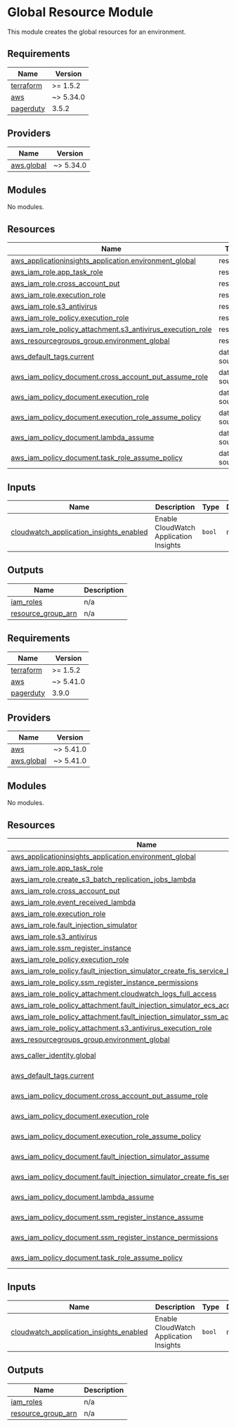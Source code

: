 # Global Resource Module

This module creates the global resources for an environment.

## Requirements

| Name                                                                      | Version   |
|---------------------------------------------------------------------------|-----------|
| <a name="requirement_terraform"></a> [terraform](#requirement\_terraform) | >= 1.5.2  |
| <a name="requirement_aws"></a> [aws](#requirement\_aws)                   | ~> 5.34.0 |
| <a name="requirement_pagerduty"></a> [pagerduty](#requirement\_pagerduty) | 3.5.2     |

## Providers

| Name                                                                   | Version   |
|------------------------------------------------------------------------|-----------|
| <a name="provider_aws.global"></a> [aws.global](#provider\_aws.global) | ~> 5.34.0 |

## Modules

No modules.

## Resources

| Name                                                                                                                                                                  | Type        |
|-----------------------------------------------------------------------------------------------------------------------------------------------------------------------|-------------|
| [aws_applicationinsights_application.environment_global](https://registry.terraform.io/providers/hashicorp/aws/latest/docs/resources/applicationinsights_application) | resource    |
| [aws_iam_role.app_task_role](https://registry.terraform.io/providers/hashicorp/aws/latest/docs/resources/iam_role)                                                    | resource    |
| [aws_iam_role.cross_account_put](https://registry.terraform.io/providers/hashicorp/aws/latest/docs/resources/iam_role)                                                | resource    |
| [aws_iam_role.execution_role](https://registry.terraform.io/providers/hashicorp/aws/latest/docs/resources/iam_role)                                                   | resource    |
| [aws_iam_role.s3_antivirus](https://registry.terraform.io/providers/hashicorp/aws/latest/docs/resources/iam_role)                                                     | resource    |
| [aws_iam_role_policy.execution_role](https://registry.terraform.io/providers/hashicorp/aws/latest/docs/resources/iam_role_policy)                                     | resource    |
| [aws_iam_role_policy_attachment.s3_antivirus_execution_role](https://registry.terraform.io/providers/hashicorp/aws/latest/docs/resources/iam_role_policy_attachment)  | resource    |
| [aws_resourcegroups_group.environment_global](https://registry.terraform.io/providers/hashicorp/aws/latest/docs/resources/resourcegroups_group)                       | resource    |
| [aws_default_tags.current](https://registry.terraform.io/providers/hashicorp/aws/latest/docs/data-sources/default_tags)                                               | data source |
| [aws_iam_policy_document.cross_account_put_assume_role](https://registry.terraform.io/providers/hashicorp/aws/latest/docs/data-sources/iam_policy_document)           | data source |
| [aws_iam_policy_document.execution_role](https://registry.terraform.io/providers/hashicorp/aws/latest/docs/data-sources/iam_policy_document)                          | data source |
| [aws_iam_policy_document.execution_role_assume_policy](https://registry.terraform.io/providers/hashicorp/aws/latest/docs/data-sources/iam_policy_document)            | data source |
| [aws_iam_policy_document.lambda_assume](https://registry.terraform.io/providers/hashicorp/aws/latest/docs/data-sources/iam_policy_document)                           | data source |
| [aws_iam_policy_document.task_role_assume_policy](https://registry.terraform.io/providers/hashicorp/aws/latest/docs/data-sources/iam_policy_document)                 | data source |

## Inputs

| Name                                                                                                                                                          | Description                            | Type   | Default | Required |
|---------------------------------------------------------------------------------------------------------------------------------------------------------------|----------------------------------------|--------|---------|:--------:|
| <a name="input_cloudwatch_application_insights_enabled"></a> [cloudwatch\_application\_insights\_enabled](#input\_cloudwatch\_application\_insights\_enabled) | Enable CloudWatch Application Insights | `bool` | n/a     |   yes    |

## Outputs

| Name                                                                                           | Description |
|------------------------------------------------------------------------------------------------|-------------|
| <a name="output_iam_roles"></a> [iam\_roles](#output\_iam\_roles)                              | n/a         |
| <a name="output_resource_group_arn"></a> [resource\_group\_arn](#output\_resource\_group\_arn) | n/a         |

<!-- BEGIN_TF_DOCS -->
## Requirements

| Name | Version |
|------|---------|
| <a name="requirement_terraform"></a> [terraform](#requirement\_terraform) | >= 1.5.2 |
| <a name="requirement_aws"></a> [aws](#requirement\_aws) | ~> 5.41.0 |
| <a name="requirement_pagerduty"></a> [pagerduty](#requirement\_pagerduty) | 3.9.0 |

## Providers

| Name | Version |
|------|---------|
| <a name="provider_aws"></a> [aws](#provider\_aws) | ~> 5.41.0 |
| <a name="provider_aws.global"></a> [aws.global](#provider\_aws.global) | ~> 5.41.0 |

## Modules

No modules.

## Resources

| Name | Type |
|------|------|
| [aws_applicationinsights_application.environment_global](https://registry.terraform.io/providers/hashicorp/aws/latest/docs/resources/applicationinsights_application) | resource |
| [aws_iam_role.app_task_role](https://registry.terraform.io/providers/hashicorp/aws/latest/docs/resources/iam_role) | resource |
| [aws_iam_role.create_s3_batch_replication_jobs_lambda](https://registry.terraform.io/providers/hashicorp/aws/latest/docs/resources/iam_role) | resource |
| [aws_iam_role.cross_account_put](https://registry.terraform.io/providers/hashicorp/aws/latest/docs/resources/iam_role) | resource |
| [aws_iam_role.event_received_lambda](https://registry.terraform.io/providers/hashicorp/aws/latest/docs/resources/iam_role) | resource |
| [aws_iam_role.execution_role](https://registry.terraform.io/providers/hashicorp/aws/latest/docs/resources/iam_role) | resource |
| [aws_iam_role.fault_injection_simulator](https://registry.terraform.io/providers/hashicorp/aws/latest/docs/resources/iam_role) | resource |
| [aws_iam_role.s3_antivirus](https://registry.terraform.io/providers/hashicorp/aws/latest/docs/resources/iam_role) | resource |
| [aws_iam_role.ssm_register_instance](https://registry.terraform.io/providers/hashicorp/aws/latest/docs/resources/iam_role) | resource |
| [aws_iam_role_policy.execution_role](https://registry.terraform.io/providers/hashicorp/aws/latest/docs/resources/iam_role_policy) | resource |
| [aws_iam_role_policy.fault_injection_simulator_create_fis_service_linked_role](https://registry.terraform.io/providers/hashicorp/aws/latest/docs/resources/iam_role_policy) | resource |
| [aws_iam_role_policy.ssm_register_instance_permissions](https://registry.terraform.io/providers/hashicorp/aws/latest/docs/resources/iam_role_policy) | resource |
| [aws_iam_role_policy_attachment.cloudwatch_logs_full_access](https://registry.terraform.io/providers/hashicorp/aws/latest/docs/resources/iam_role_policy_attachment) | resource |
| [aws_iam_role_policy_attachment.fault_injection_simulator_ecs_access](https://registry.terraform.io/providers/hashicorp/aws/latest/docs/resources/iam_role_policy_attachment) | resource |
| [aws_iam_role_policy_attachment.fault_injection_simulator_ssm_access](https://registry.terraform.io/providers/hashicorp/aws/latest/docs/resources/iam_role_policy_attachment) | resource |
| [aws_iam_role_policy_attachment.s3_antivirus_execution_role](https://registry.terraform.io/providers/hashicorp/aws/latest/docs/resources/iam_role_policy_attachment) | resource |
| [aws_resourcegroups_group.environment_global](https://registry.terraform.io/providers/hashicorp/aws/latest/docs/resources/resourcegroups_group) | resource |
| [aws_caller_identity.global](https://registry.terraform.io/providers/hashicorp/aws/latest/docs/data-sources/caller_identity) | data source |
| [aws_default_tags.current](https://registry.terraform.io/providers/hashicorp/aws/latest/docs/data-sources/default_tags) | data source |
| [aws_iam_policy_document.cross_account_put_assume_role](https://registry.terraform.io/providers/hashicorp/aws/latest/docs/data-sources/iam_policy_document) | data source |
| [aws_iam_policy_document.execution_role](https://registry.terraform.io/providers/hashicorp/aws/latest/docs/data-sources/iam_policy_document) | data source |
| [aws_iam_policy_document.execution_role_assume_policy](https://registry.terraform.io/providers/hashicorp/aws/latest/docs/data-sources/iam_policy_document) | data source |
| [aws_iam_policy_document.fault_injection_simulator_assume](https://registry.terraform.io/providers/hashicorp/aws/latest/docs/data-sources/iam_policy_document) | data source |
| [aws_iam_policy_document.fault_injection_simulator_create_fis_service_linked_role](https://registry.terraform.io/providers/hashicorp/aws/latest/docs/data-sources/iam_policy_document) | data source |
| [aws_iam_policy_document.lambda_assume](https://registry.terraform.io/providers/hashicorp/aws/latest/docs/data-sources/iam_policy_document) | data source |
| [aws_iam_policy_document.ssm_register_instance_assume](https://registry.terraform.io/providers/hashicorp/aws/latest/docs/data-sources/iam_policy_document) | data source |
| [aws_iam_policy_document.ssm_register_instance_permissions](https://registry.terraform.io/providers/hashicorp/aws/latest/docs/data-sources/iam_policy_document) | data source |
| [aws_iam_policy_document.task_role_assume_policy](https://registry.terraform.io/providers/hashicorp/aws/latest/docs/data-sources/iam_policy_document) | data source |

## Inputs

| Name | Description | Type | Default | Required |
|------|-------------|------|---------|:--------:|
| <a name="input_cloudwatch_application_insights_enabled"></a> [cloudwatch\_application\_insights\_enabled](#input\_cloudwatch\_application\_insights\_enabled) | Enable CloudWatch Application Insights | `bool` | n/a | yes |

## Outputs

| Name | Description |
|------|-------------|
| <a name="output_iam_roles"></a> [iam\_roles](#output\_iam\_roles) | n/a |
| <a name="output_resource_group_arn"></a> [resource\_group\_arn](#output\_resource\_group\_arn) | n/a |
<!-- END_TF_DOCS -->
